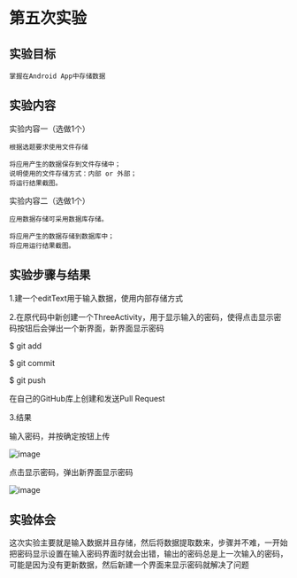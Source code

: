 # 第五次实验
## 实验目标

    掌握在Android App中存储数据

## 实验内容
实验内容一（选做1个）

    根据选题要求使用文件存储

    将应用产生的数据保存到文件存储中；
    说明使用的文件存储方式：内部 or 外部；
    将运行结果截图。

实验内容二（选做1个）

    应用数据存储可采用数据库存储。

    将应用产生的数据存储到数据库中；
    将应用运行结果截图。

## 实验步骤与结果

1.建一个editText用于输入数据，使用内部存储方式

2.在原代码中新创建一个ThreeActivity，用于显示输入的密码，使得点击显示密码按钮后会弹出一个新界面，新界面显示密码


$ git add 

$ git commit

$ git push

在自己的GitHub库上创建和发送Pull Request

3.结果

输入密码，并按确定按钮上传

![image](https://github.com/Ccclk/android-labs-2018/blob/master/soft1614080902214/e.PNG)

点击显示密码，弹出新界面显示密码

![image](https://github.com/Ccclk/android-labs-2018/blob/master/soft1614080902214/f.PNG)

## 实验体会
   
  这次实验主要就是输入数据并且存储，然后将数据提取数来，步骤并不难，一开始把密码显示设置在输入密码界面时就会出错，输出的密码总是上一次输入的密码，
  可能是因为没有更新数据，然后新建一个界面来显示密码就解决了问题
